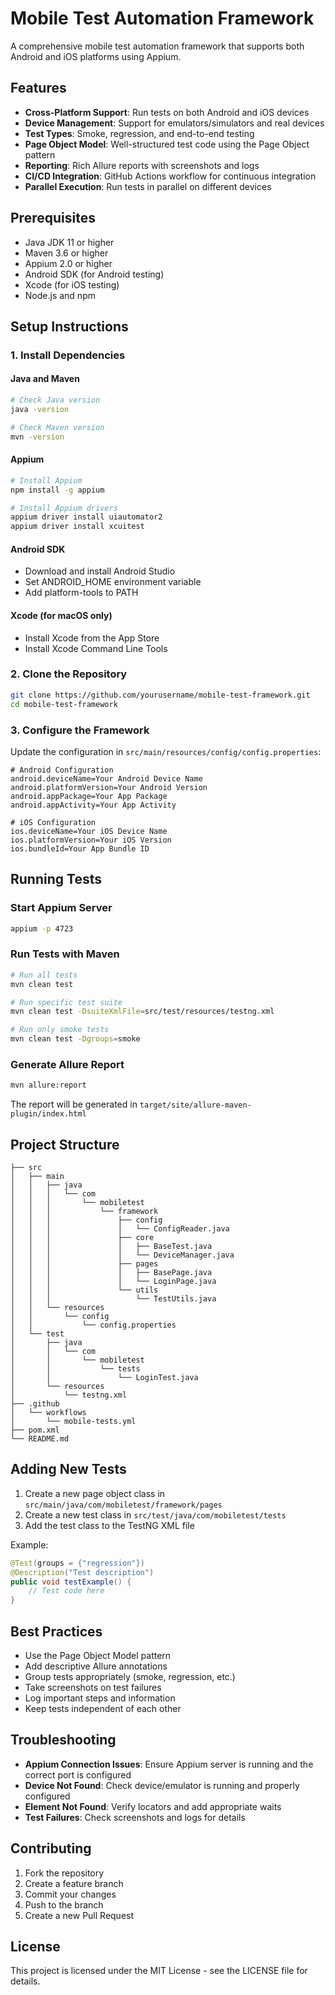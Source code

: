 # Mobile Test Automation Framework

A comprehensive mobile test automation framework that supports both Android and iOS platforms using Appium.

## Features

- **Cross-Platform Support**: Run tests on both Android and iOS devices
- **Device Management**: Support for emulators/simulators and real devices
- **Test Types**: Smoke, regression, and end-to-end testing
- **Page Object Model**: Well-structured test code using the Page Object pattern
- **Reporting**: Rich Allure reports with screenshots and logs
- **CI/CD Integration**: GitHub Actions workflow for continuous integration
- **Parallel Execution**: Run tests in parallel on different devices

## Prerequisites

- Java JDK 11 or higher
- Maven 3.6 or higher
- Appium 2.0 or higher
- Android SDK (for Android testing)
- Xcode (for iOS testing)
- Node.js and npm

## Setup Instructions

### 1. Install Dependencies

#### Java and Maven
```bash
# Check Java version
java -version

# Check Maven version
mvn -version
```

#### Appium
```bash
# Install Appium
npm install -g appium

# Install Appium drivers
appium driver install uiautomator2
appium driver install xcuitest
```

#### Android SDK
- Download and install Android Studio
- Set ANDROID_HOME environment variable
- Add platform-tools to PATH

#### Xcode (for macOS only)
- Install Xcode from the App Store
- Install Xcode Command Line Tools

### 2. Clone the Repository
```bash
git clone https://github.com/yourusername/mobile-test-framework.git
cd mobile-test-framework
```

### 3. Configure the Framework

Update the configuration in `src/main/resources/config/config.properties`:

```properties
# Android Configuration
android.deviceName=Your Android Device Name
android.platformVersion=Your Android Version
android.appPackage=Your App Package
android.appActivity=Your App Activity

# iOS Configuration
ios.deviceName=Your iOS Device Name
ios.platformVersion=Your iOS Version
ios.bundleId=Your App Bundle ID
```

## Running Tests

### Start Appium Server
```bash
appium -p 4723
```

### Run Tests with Maven
```bash
# Run all tests
mvn clean test

# Run specific test suite
mvn clean test -DsuiteXmlFile=src/test/resources/testng.xml

# Run only smoke tests
mvn clean test -Dgroups=smoke
```

### Generate Allure Report
```bash
mvn allure:report
```

The report will be generated in `target/site/allure-maven-plugin/index.html`

## Project Structure

```
├── src
│   ├── main
│   │   ├── java
│   │   │   └── com
│   │   │       └── mobiletest
│   │   │           └── framework
│   │   │               ├── config
│   │   │               │   └── ConfigReader.java
│   │   │               ├── core
│   │   │               │   ├── BaseTest.java
│   │   │               │   └── DeviceManager.java
│   │   │               ├── pages
│   │   │               │   ├── BasePage.java
│   │   │               │   └── LoginPage.java
│   │   │               └── utils
│   │   │                   └── TestUtils.java
│   │   └── resources
│   │       └── config
│   │           └── config.properties
│   └── test
│       ├── java
│       │   └── com
│       │       └── mobiletest
│       │           └── tests
│       │               └── LoginTest.java
│       └── resources
│           └── testng.xml
├── .github
│   └── workflows
│       └── mobile-tests.yml
├── pom.xml
└── README.md
```

## Adding New Tests

1. Create a new page object class in `src/main/java/com/mobiletest/framework/pages`
2. Create a new test class in `src/test/java/com/mobiletest/tests`
3. Add the test class to the TestNG XML file

Example:
```java
@Test(groups = {"regression"})
@Description("Test description")
public void testExample() {
    // Test code here
}
```

## Best Practices

- Use the Page Object Model pattern
- Add descriptive Allure annotations
- Group tests appropriately (smoke, regression, etc.)
- Take screenshots on test failures
- Log important steps and information
- Keep tests independent of each other

## Troubleshooting

- **Appium Connection Issues**: Ensure Appium server is running and the correct port is configured
- **Device Not Found**: Check device/emulator is running and properly configured
- **Element Not Found**: Verify locators and add appropriate waits
- **Test Failures**: Check screenshots and logs for details

## Contributing

1. Fork the repository
2. Create a feature branch
3. Commit your changes
4. Push to the branch
5. Create a new Pull Request

## License

This project is licensed under the MIT License - see the LICENSE file for details.